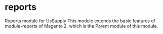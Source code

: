 # reports
Reports module for UsSupply
This module extends the basic features of module-reports of Magento 2, which is the Parent module of this module.
